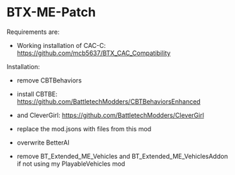 # BTX-ME-Patch

Requirements are:

- Working installation of CAC-C: https://github.com/mcb5637/BTX_CAC_Compatibility


Installation:

- remove CBTBehaviors

- install CBTBE: https://github.com/BattletechModders/CBTBehaviorsEnhanced

- and CleverGirl: https://github.com/BattletechModders/CleverGirl

- replace the mod.jsons with files from this mod

- overwrite BetterAI

- remove BT_Extended_ME_Vehicles and BT_Extended_ME_VehiclesAddon if not using my PlayableVehicles mod

